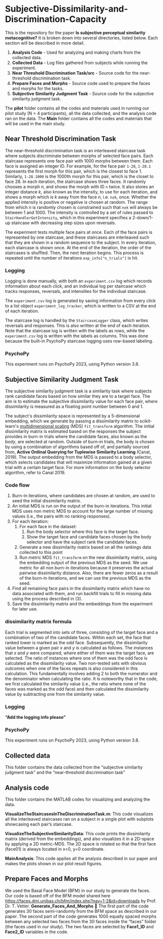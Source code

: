 # Subjective-Dissimilarity-and-Discrimination-Capacity 
 
This is the repository for the paper **Is subjective perceptual similarity metacognitive?** It is broken down into several directories, listed below. Each section will be described in more detail.

1. **Analysis Code** - Used for analyzing and making charts from the collected data.
2. **Collected Data** - Log files gathered from subjects while running the experiment.
3. **Near Threshold Discrimination Task/src** - Source code for the near-threshold discrimination task.
4. **Prepare Faces and Morphs** - Source code used to prepare the faces and morphs for the tasks.
5. **Subjective Similarity Judgment Task** - Source code for the subjective similarity judgment task.

The **pilot** folder contains all the codes and materials used in running our pilot study (N = 4 participants), all the data collected, and the analysis code ran on the data. 
The **Main** folder contains all the codes and materials that will be used in the main study. 
## Near Threshold Discrimination Task
The near-threshold discrimination task is an interleaved staircase task where subjects discriminate between morphs of selected face pairs. Each staircase represents one face pair with 1000 morphs between them. Each face is assigned an integer ID. For example, for the face pair `1-28`, `1-28.1` represents the first morph for this pair, which is the closest to face 1. Similarly, `1-28.1000` is the 1000th morph for this pair, which is the closet to face 28. In each iteration, the staircase shows three faces. It randomly chooses a morph *n*, and shows the morph with ID `n` twice. It also stores an integer distance *k*, also known as the intensity, to use for each iteration, and shows a morph which is *k* away from the face *n*, i.e. `n±k`, once. Whether the applied intensity is positive or negative is chosen at random. The range from which *n* is randomly chosen is constrained such that `n±k` will always be between 1 and 1000. The intensity is controlled by a set of rules passed to `StairHandlerGetIntensity`, which in this experiment specifies a 2-down/1-up staircase with decreasing step sizes upon reversals. 

The experiment tests multiple face pairs at once. Each of the face pairs is represented by one staircase, and these staircases are interleaved such that they are shown in a random sequence to the subject. In every iteration, each staircase is shown once. At the end of the iteration, the order of the staircases is shuffled. Then, the next iteration begins. This process is repeated until the number of iterations `exp_info["n_trials"]` is hit.

### Logging
Logging is done manually, with both an `experiment.csv` log which records information about each click, and an individual log per staircase which tracks responses, reversals, and intensities for the individual staircase.

The `experiment.csv` log is generated by saving information from every click to a list object `experiment_log_tracker`, which is written to a CSV at the end of each iteration. 

The staircase log is handled by the `StaircaseLogger` class, which writes reversals and responses. This is also written at the end of each iteration. Note that the staircase log is written with the labels as rows, while the `experiment.csv` log is written with the labels as columns. This was done because the built-in PsychoPy staircase logging uses row-based labeling.

### PsychoPy
This experiment runs on PsychoPy 2023, using Python version 3.8. 

## Subjective Similarity Judgment Task
The subjective similarity judgment task is a similarity task where subjects rank candidate faces based on how similar they are to a target face. The aim is to estimate the subjective dissimilarity value for each face pair, where dissimilarity is measured as a floating point number between 0 and 1. 

The subject's dissimilarity space is represented by a 5-dimensional embedding, which we generate by passing a dissimilarity matrix to scikit-learn's [multidimensional scaling](https://scikit-learn.org/stable/modules/manifold.html#multidimensional-scaling) (MDS) `fit_transform` algorithm. The initial dissimilarity matrix is estimated based on the responses the subject provides in burn-in trials where the candidate faces, also known as the *body*, are selected at random. Outside of burn-in trials, the body is chosen by using a combination of algorithms based off of, and partially sourced from, **‌Active Ordinal Querying for Tuplewise Similarity Learning** (Canal, 2019). The output embedding from the MDS is passed to a body selector, which selects candidates that will maximize information gained at a given trial with a certain target face. For more information on the body selector algorithm, refer to Canal 2019. 

### Code flow
1. Burn-in iterations, where candidates are chosen at random, are used to seed the initial dissimilarity matrix.
2. An initial MDS is run on the output of the burn-in iterations. This initial MDS uses non metric MDS to account for the large number of missing values (i.e., the pairs with no ranking responses).
3. For each iteration:
	1. For each face in the dataset:
		1. Run the body selector where this face is the target face.
		2. Show the target face and candidate faces chosen by the body selector and have the subject rank the candidate faces.
	2. Generate a new dissimilarity matrix based on all the rankings data collected to this point
	3. Run metric MDS `fit_transform` on the new dissimilarity matrix, using the embedding output of the previous MDS as the seed. We use metric for all non burn-in iterations because it preserves the actual pairwise dissimilarity distance. Also, there are fewer zeros as a result of the burn-in iterations, and we can use the previous MDS as the seed.
4. Find all remaining face pairs in the dissimilarity matrix which have no data associated with them, and run backfill trials to fill in missing data using the process described in (3).
5. Save the dissimilarity matrix and the embeddings from the experiment for later use.

### dissimilarity matrix formula
Each trial is segmented into sets of three, consisting of the target face and a combination of two of the candidate faces. Within each set, the face that ranked lower is marked as the odd face. Subsequently, the dissimilarity value between a given pair *x* and *y* is calculated as follows. The instances that *x* and *y* were compared, where either of them was the target face, are selected. The ratio of instances where one of them was the odd face is calculated as the dissimilarity value. Two non-tested sets with obvious outcomes when one of the faces repeats is also considered in this calculation. This fundamentally involves adding 2 to both the numerator and the denominator when calculating the ratio. 
It is noteworthy that in the code, we first calculated the similarity value (i.e., the ratio where none of the faces was marked as the odd face) and then calculated the dissimilarity value by subtracting one from the similarity value. 

### Logging
**“Add the logging info please”**
### PsychoPy
This experiment runs on PsychoPy 2023, using Python version 3.8. 

## Collected data
This folder contains the data collected from the “subjective similarity judgment task" and the “near-threshold discrimination task”

## Analysis code 
This folder contains the MATLAB codes for visualizing and analyzing the data.

**VisualizeTheStaircasesInTheDiscriminationTask.m**: This code visualizes all the interleaved staircases ran on a subject in a single plot with subplots showcasing each pair’s staircase. 

**VisualizeTheSubjectiveSimilarityData**: This code prints the dissimilarity matrix (derived from the embeddings), and also visualizes it in a 2D-space by applying a 2D metric-MDS. The 2D space is rotated so that the first face (face01) is always located in x<0, y=0 coordinate.  

**MainAnalysis**: This code applies all the analysis described in our paper and makes the plots shown in our pilot result figures.

## Prepare Faces and Morphs 
We used the Basal Face Model (BFM) in our study to generate the faces. Our code is based off of the BFM model shared here https://faces.dmi.unibas.ch/bfm/index.php?nav=1-2&id=downloads by Prof. Dr. T. Vetter. 
**Generate_Faces_And_Morphs**  The first part of the code generates 30 faces semi-randomly from the BFM space as described in our paper. The second part of the code generates 1000 equally spaced morphs between any selected two faces from the 30 faces inside the “faces” folder (the faces used in our study). The two faces are selected by **Face1_ID** and **Face2_ID** variables in the code.

  
   

